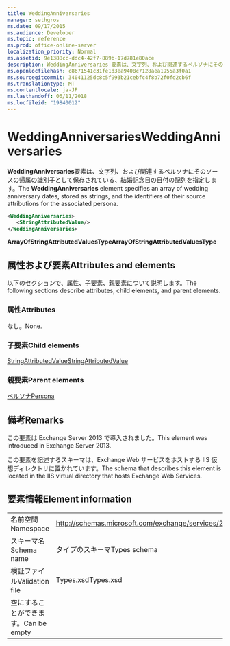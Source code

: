 ```yaml
---
title: WeddingAnniversaries
manager: sethgros
ms.date: 09/17/2015
ms.audience: Developer
ms.topic: reference
ms.prod: office-online-server
localization_priority: Normal
ms.assetid: 9e1388cc-ddc4-42f7-889b-17d781e80ace
description: WeddingAnniversaries 要素は、文字列、および関連するペルソナにそのソースの帰属の識別子として保存されている、結婚記念日の日付の配列を指定します。
ms.openlocfilehash: c8671541c31fe1d3ea9408c7128aea1955a3f0a1
ms.sourcegitcommit: 34041125dc8c5f993b21cebfc4f8b72f0fd2cb6f
ms.translationtype: MT
ms.contentlocale: ja-JP
ms.lasthandoff: 06/11/2018
ms.locfileid: "19840012"
---
```

# <a name="weddinganniversaries"></a><span data-ttu-id="adb9e-103">WeddingAnniversaries</span><span class="sxs-lookup"><span data-stu-id="adb9e-103">WeddingAnniversaries</span></span>

<span data-ttu-id="adb9e-104">**WeddingAnniversaries**要素は、文字列、および関連するペルソナにそのソースの帰属の識別子として保存されている、結婚記念日の日付の配列を指定します。</span><span class="sxs-lookup"><span data-stu-id="adb9e-104">The **WeddingAnniversaries** element specifies an array of wedding anniversary dates, stored as strings, and the identifiers of their source attributions for the associated persona.</span></span> 
  
```XML
<WeddingAnniversaries>
   <StringAttributedValue/>
</WeddingAnniversaries>
```

 <span data-ttu-id="adb9e-105">**ArrayOfStringAttributedValuesType**</span><span class="sxs-lookup"><span data-stu-id="adb9e-105">**ArrayOfStringAttributedValuesType**</span></span>
## <a name="attributes-and-elements"></a><span data-ttu-id="adb9e-106">属性および要素</span><span class="sxs-lookup"><span data-stu-id="adb9e-106">Attributes and elements</span></span>

<span data-ttu-id="adb9e-107">以下のセクションで、属性、子要素、親要素について説明します。</span><span class="sxs-lookup"><span data-stu-id="adb9e-107">The following sections describe attributes, child elements, and parent elements.</span></span>
  
### <a name="attributes"></a><span data-ttu-id="adb9e-108">属性</span><span class="sxs-lookup"><span data-stu-id="adb9e-108">Attributes</span></span>

<span data-ttu-id="adb9e-109">なし。</span><span class="sxs-lookup"><span data-stu-id="adb9e-109">None.</span></span>
  
### <a name="child-elements"></a><span data-ttu-id="adb9e-110">子要素</span><span class="sxs-lookup"><span data-stu-id="adb9e-110">Child elements</span></span>

[<span data-ttu-id="adb9e-111">StringAttributedValue</span><span class="sxs-lookup"><span data-stu-id="adb9e-111">StringAttributedValue</span></span>](stringattributedvalue.md)
  
### <a name="parent-elements"></a><span data-ttu-id="adb9e-112">親要素</span><span class="sxs-lookup"><span data-stu-id="adb9e-112">Parent elements</span></span>

[<span data-ttu-id="adb9e-113">ペルソナ</span><span class="sxs-lookup"><span data-stu-id="adb9e-113">Persona</span></span>](persona.md)
  
## <a name="remarks"></a><span data-ttu-id="adb9e-114">備考</span><span class="sxs-lookup"><span data-stu-id="adb9e-114">Remarks</span></span>

<span data-ttu-id="adb9e-115">この要素は Exchange Server 2013 で導入されました。</span><span class="sxs-lookup"><span data-stu-id="adb9e-115">This element was introduced in Exchange Server 2013.</span></span>
  
<span data-ttu-id="adb9e-116">この要素を記述するスキーマは、Exchange Web サービスをホストする IIS 仮想ディレクトリに置かれています。</span><span class="sxs-lookup"><span data-stu-id="adb9e-116">The schema that describes this element is located in the IIS virtual directory that hosts Exchange Web Services.</span></span>
  
## <a name="element-information"></a><span data-ttu-id="adb9e-117">要素情報</span><span class="sxs-lookup"><span data-stu-id="adb9e-117">Element information</span></span>

|||
|:-----|:-----|
|<span data-ttu-id="adb9e-118">名前空間</span><span class="sxs-lookup"><span data-stu-id="adb9e-118">Namespace</span></span>  <br/> |http://schemas.microsoft.com/exchange/services/2006/types  <br/> |
|<span data-ttu-id="adb9e-119">スキーマ名</span><span class="sxs-lookup"><span data-stu-id="adb9e-119">Schema name</span></span>  <br/> |<span data-ttu-id="adb9e-120">タイプのスキーマ</span><span class="sxs-lookup"><span data-stu-id="adb9e-120">Types schema</span></span>  <br/> |
|<span data-ttu-id="adb9e-121">検証ファイル</span><span class="sxs-lookup"><span data-stu-id="adb9e-121">Validation file</span></span>  <br/> |<span data-ttu-id="adb9e-122">Types.xsd</span><span class="sxs-lookup"><span data-stu-id="adb9e-122">Types.xsd</span></span>  <br/> |
|<span data-ttu-id="adb9e-123">空にすることができます。</span><span class="sxs-lookup"><span data-stu-id="adb9e-123">Can be empty</span></span>  <br/> ||
   

